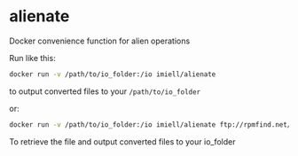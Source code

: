 # alienate
Docker convenience function for alien operations

Run like this:

```sh
docker run -v /path/to/io_folder:/io imiell/alienate
```

to output converted files to your ```/path/to/io_folder```

or:

```sh
docker run -v /path/to/io_folder:/io imiell/alienate ftp://rpmfind.net/linux/fedora/linux/updates/21/x86_64/b/bash-4.3.33-1.fc21.x86_64.rpm
```

To retrieve the file and output converted files to your io_folder
